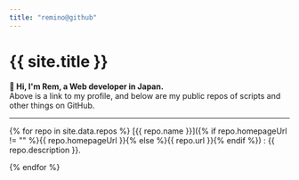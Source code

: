 ```yaml
---
title: "remino@github"
---
```


# {{ site.title }}

**👋 Hi, I'm Rem, a Web developer in Japan.**  
Above is a link to my profile, and below are my public repos of scripts and other things on GitHub.

---

{% for repo in site.data.repos %}
[{{ repo.name }}]({% if repo.homepageUrl != "" %}{{ repo.homepageUrl }}{% else %}{{ repo.url }}{% endif %})
: {{ repo.description }}.

{% endfor %}

[github]: https://github.com/remino
